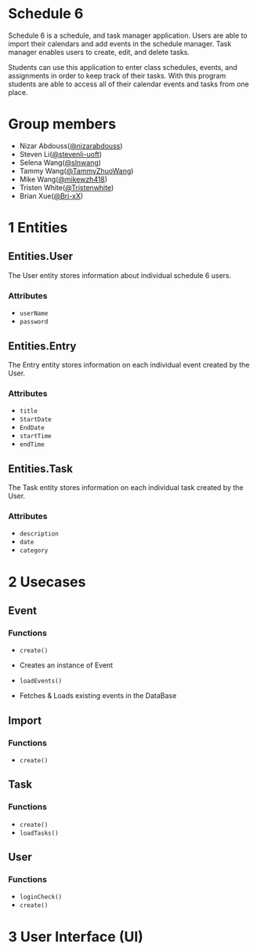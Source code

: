 # Schedule 6

Schedule 6 is a schedule, and task manager application. Users are able to import their calendars and add events in the schedule manager. Task manager enables users to create, edit, and delete tasks.

Students can use this application to enter class schedules, events, and assignments in order to keep track of their tasks. With this program students are able to access all of their calendar events and tasks from one place.

# Group members
- Nizar Abdouss([@nizarabdouss](https://github.com/nizarabdouss))
- Steven Li([@stevenli-uoft](https://github.com/stevenli-uoft))
- Selena Wang([@slnwang](https://github.com/slnwang))
- Tammy Wang([@TammyZhuoWang](https://github.com/TammyZhuoWang))
- Mike Wang([@mikewzh418](https://github.com/mikewzh418))
- Tristen White([@Tristenwhite](https://github.com/Tristenwhite))
- Brian Xue([@Bri-xX](https://github.com/Bri-xX))

# 1 Entities 

## Entities.User
The User entity stores information about individual schedule 6 users.
### Attributes
* `userName`
* `password`
## Entities.Entry
The Entry entity stores information on each individual event created by the User.
### Attributes
* `title`
* `StartDate`
* `EndDate`
* `startTime`
* `endTime`
## Entities.Task
The Task entity stores information on each individual task created by the User.
### Attributes
* `description`
* `date`
* `category`

# 2 Usecases
## Event 
### Functions
* `create()`
- Creates an instance of Event 
* `loadEvents()`
- Fetches & Loads existing events in the DataBase
## Import
### Functions
* `create()`
## Task 
### Functions
* `create()`
* `loadTasks()`
## User
### Functions
* `loginCheck()`
* `create()`

# 3 User Interface (UI)


